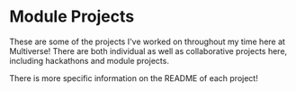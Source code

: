 # Module Projects

These are some of the projects I've worked on throughout my time here at Multiverse! There are both individual as well as collaborative projects here, including hackathons and module projects. 

There is more specific information on the README of each project!

